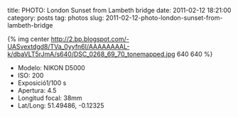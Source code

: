 title: PHOTO: London Sunset from Lambeth bridge
date: 2011-02-12 18:21:00
category: posts
tag: photos
slug: 2011-02-12-photo-london-sunset-from-lambeth-bridge

{% img center http://2.bp.blogspot.com/-UASvextdgd8/TVa_0yyfn6I/AAAAAAAAL-k/dbaVLT5rJmA/s640/DSC_0268_69_70_tonemapped.jpg 640 640 %}

- Modelo: NIKON D5000
- ISO: 200
- Exposició1/100 s
- Apertura: 4.5
- Longitud focal: 38mm
- Lat/Long: 51.49486, -0.12325
